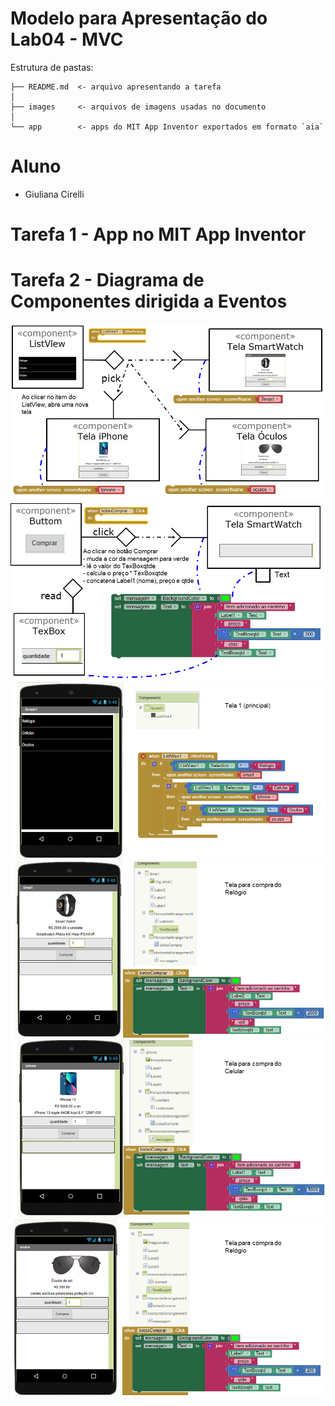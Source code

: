 # Modelo para Apresentação do Lab04 - MVC

Estrutura de pastas:

~~~
├── README.md  <- arquivo apresentando a tarefa
│
├── images     <- arquivos de imagens usadas no documento
│
└── app        <- apps do MIT App Inventor exportados em formato `aia`
~~~

# Aluno
* Giuliana Cirelli

# Tarefa 1 - App no MIT App Inventor
# Tarefa 2 - Diagrama de Componentes dirigida a Eventos

![Diagrama Eventos](images/Slide1.png)
![Diagrama Eventos](images/Slide2.png)
![Diagrama Eventos](images/Slide3.png)
![Diagrama Eventos](images/Slide4.png)
![Diagrama Eventos](images/Slide5.png)
![Diagrama Eventos](images/Slide6.png)

